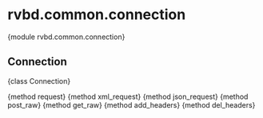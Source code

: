 rvbd.common.connection
====

{module rvbd.common.connection}

Connection
----

{class Connection}

{method request}
{method xml_request}
{method json_request}
{method post_raw}
{method get_raw}
{method add_headers}
{method del_headers}
